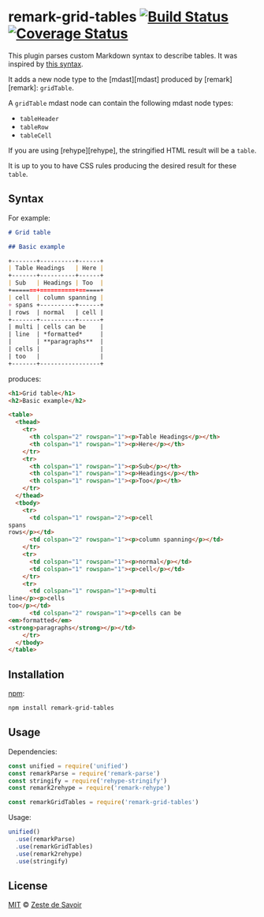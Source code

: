 # remark-grid-tables [![Build Status][build-badge]][build-status] [![Coverage Status][coverage-badge]][coverage-status]

This plugin parses custom Markdown syntax to describe tables. It was inspired by [this syntax](https://github.com/smartboyathome/Markdown-GridTables/blob/b4d16d5d254bed4336713d27eb8a37dc0e5f4273/mdx_grid_tables.py).

It adds a new node type to the [mdast][mdast] produced by [remark][remark]: `gridTable`.

A `gridTable` mdast node can contain the following mdast node types:

* `tableHeader`
* `tableRow`
* `tableCell`

If you are using [rehype][rehype], the stringified HTML result will be a `table`.

It is up to you to have CSS rules producing the desired result for these `table`.

## Syntax

For example:

```markdown
# Grid table

## Basic example

+-------+----------+------+
| Table Headings   | Here |
+-------+----------+------+
| Sub   | Headings | Too  |
+=======+==========+======+
| cell  | column spanning |
+ spans +----------+------+
| rows  | normal   | cell |
+-------+----------+------+
| multi | cells can be    |
| line  | *formatted*     |
|       | **paragraphs**  |
| cells |                 |
| too   |                 |
+-------+-----------------+
```

produces:

```html
<h1>Grid table</h1>
<h2>Basic example</h2>

<table>
  <thead>
    <tr>
      <th colspan="2" rowspan="1"><p>Table Headings</p></th>
      <th colspan="1" rowspan="1"><p>Here</p></th>
    </tr>
    <tr>
      <th colspan="1" rowspan="1"><p>Sub</p></th>
      <th colspan="1" rowspan="1"><p>Headings</p></th>
      <th colspan="1" rowspan="1"><p>Too</p></th>
    </tr>
  </thead>
  <tbody>
    <tr>
      <td colspan="1" rowspan="2"><p>cell
spans
rows</p></td>
      <td colspan="2" rowspan="1"><p>column spanning</p></td>
    </tr>
    <tr>
      <td colspan="1" rowspan="1"><p>normal</p></td>
      <td colspan="1" rowspan="1"><p>cell</p></td>
    </tr>
    <tr>
      <td colspan="1" rowspan="1"><p>multi
line</p><p>cells
too</p></td>
      <td colspan="2" rowspan="1"><p>cells can be
<em>formatted</em>
<strong>paragraphs</strong></p></td>
    </tr>
  </tbody>
</table>
```

## Installation

[npm][npm]:

```bash
npm install remark-grid-tables
```

## Usage

Dependencies:

```javascript
const unified = require('unified')
const remarkParse = require('remark-parse')
const stringify = require('rehype-stringify')
const remark2rehype = require('remark-rehype')

const remarkGridTables = require('remark-grid-tables')
```

Usage:

```javascript
unified()
  .use(remarkParse)
  .use(remarkGridTables)
  .use(remark2rehype)
  .use(stringify)
```


## License

[MIT][license] © [Zeste de Savoir][zds]

<!-- Definitions -->

[build-badge]: https://img.shields.io/travis/zestedesavoir/zmarkdown.svg

[build-status]: https://travis-ci.org/zestedesavoir/zmarkdown

[coverage-badge]: https://img.shields.io/coveralls/zestedesavoir/zmarkdown.svg

[coverage-status]: https://coveralls.io/github/zestedesavoir/zmarkdown

[license]: https://github.com/zestedesavoir/zmarkdown/blob/master/packages/remark-grid-tables/LICENSE-MIT

[zds]: https://zestedesavoir.com

[npm]: https://www.npmjs.com/package/remark-grid-tables
